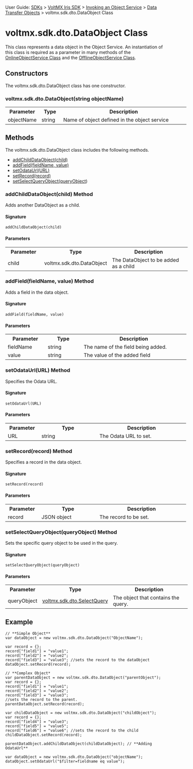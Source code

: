                              

User Guide: [SDKs](../Foundry_SDKs.md) > [VoltMX Iris SDK](../VoltMXStudio/Installing_VoltMXJS_SDK.md) > [Invoking an Object Service](Objects_API_Reference.md) > [Data Transfer Objects](Data_Transfer_Objects.md) > voltmx.sdk.dto.DataObject Class

voltmx.sdk.dto.DataObject Class
=============================

This class represents a data object in the Object Service. An instantiation of this class is required as a parameter in many methods of the [OnlineObjectService Class](OnlineObjectService_Class.md) and the [OfflineObjectService Class](OfflineObjectService_Class.md).

Constructors
------------

The voltmx.sdk.dto.DataObject class has one constructor.

### voltmx.sdk.dto.DataObject(string objectName)

<table style="width: 579px;mc-table-style: url('../Resources/TableStyles/Basic.css');" class="TableStyle-Basic" cellspacing="0"><colgroup><col style="width: 107px;" class="TableStyle-Basic-Column-Column1"> <col class="TableStyle-Basic-Column-Column1" style="width: 69px;"> <col class="TableStyle-Basic-Column-Column1" style="width: 399px;"></colgroup><tbody><tr class="TableStyle-Basic-Body-Body1"><th class="TableStyle-Basic-BodyE-Column1-Body1">Parameter</th><th class="TableStyle-Basic-BodyE-Column1-Body1">Type</th><th class="TableStyle-Basic-BodyD-Column1-Body1">Description</th></tr><tr class="TableStyle-Basic-Body-Body1"><td class="TableStyle-Basic-BodyB-Column1-Body1">objectName</td><td class="TableStyle-Basic-BodyB-Column1-Body1">string</td><td class="TableStyle-Basic-BodyA-Column1-Body1">Name of object defined in the object service</td></tr></tbody></table>

Methods
-------

The voltmx.sdk.dto.DataObject class includes the following methods.

*   [addChildDataObject(child)](#addchilddataobject-child-method)
*   [addField(fieldName, value)](#addfield-fieldname-value-method)
*   [setOdataUrl(URL)](#setodataurl-url-method)
*   [setRecord(record)](#setrecord-record-method)
*   [setSelectQueryObject(queryObject](#setselectqueryobject-queryobject-method))

### addChildDataObject(child) Method

Adds another DataObject as a child.

#### Signature

```
addChildDataObject(child)
```

#### Parameters

<table style="width: 579px;mc-table-style: url('../Resources/TableStyles/Basic.css');" class="TableStyle-Basic" cellspacing="0"><colgroup><col style="width: 127px;" class="TableStyle-Basic-Column-Column1"> <col class="TableStyle-Basic-Column-Column1" style="width: 114px;"> <col class="TableStyle-Basic-Column-Column1" style="width: 334px;"></colgroup><tbody><tr class="TableStyle-Basic-Body-Body1"><th class="TableStyle-Basic-BodyE-Column1-Body1">Parameter</th><th class="TableStyle-Basic-BodyE-Column1-Body1">Type</th><th class="TableStyle-Basic-BodyD-Column1-Body1">Description</th></tr><tr class="TableStyle-Basic-Body-Body1"><td class="TableStyle-Basic-BodyB-Column1-Body1">child</td><td class="TableStyle-Basic-BodyB-Column1-Body1">voltmx.sdk.dto.DataObject</td><td class="TableStyle-Basic-BodyA-Column1-Body1">The DataObject to be added as a child</td></tr></tbody></table>

### addField(fieldName, value) Method

Adds a field in the data object.

#### Signature

```
addField(fieldName, value)
```

#### Parameters

<table style="width: 579px;mc-table-style: url('../Resources/TableStyles/Basic.css');" class="TableStyle-Basic" cellspacing="0"><colgroup><col style="width: 127px;" class="TableStyle-Basic-Column-Column1"> <col class="TableStyle-Basic-Column-Column1" style="width: 114px;"> <col class="TableStyle-Basic-Column-Column1" style="width: 334px;"></colgroup><tbody><tr class="TableStyle-Basic-Body-Body1"><th class="TableStyle-Basic-BodyE-Column1-Body1">Parameter</th><th class="TableStyle-Basic-BodyE-Column1-Body1">Type</th><th class="TableStyle-Basic-BodyD-Column1-Body1">Description</th></tr><tr class="TableStyle-Basic-Body-Body1"><td class="TableStyle-Basic-BodyE-Column1-Body1">fieldName</td><td class="TableStyle-Basic-BodyE-Column1-Body1">string</td><td class="TableStyle-Basic-BodyD-Column1-Body1">The name of the field being added.</td></tr><tr class="TableStyle-Basic-Body-Body1"><td class="TableStyle-Basic-BodyB-Column1-Body1">value</td><td class="TableStyle-Basic-BodyB-Column1-Body1">string</td><td class="TableStyle-Basic-BodyA-Column1-Body1">The value of the added field</td></tr></tbody></table>

### setOdataUrl(URL) Method

Specifies the Odata URL.

#### Signature

```
setOdataUrl(URL)
```

#### Parameters

<table style="width: 579px;mc-table-style: url('../Resources/TableStyles/Basic.css');" class="TableStyle-Basic" cellspacing="0"><colgroup><col style="width: 107px;" class="TableStyle-Basic-Column-Column1"> <col class="TableStyle-Basic-Column-Column1" style="width: 184px;"> <col class="TableStyle-Basic-Column-Column1" style="width: 283px;"></colgroup><tbody><tr class="TableStyle-Basic-Body-Body1"><th class="TableStyle-Basic-BodyE-Column1-Body1">Parameter</th><th class="TableStyle-Basic-BodyE-Column1-Body1">Type</th><th class="TableStyle-Basic-BodyD-Column1-Body1">Description</th></tr><tr class="TableStyle-Basic-Body-Body1"><td class="TableStyle-Basic-BodyB-Column1-Body1">URL</td><td class="TableStyle-Basic-BodyB-Column1-Body1">string</td><td class="TableStyle-Basic-BodyA-Column1-Body1">The Odata URL to set.</td></tr></tbody></table>

### setRecord(record) Method

Specifies a record in the data object.

#### Signature

```
setRecord(record)
```

#### Parameters

<table style="width: 579px;mc-table-style: url('../Resources/TableStyles/Basic.css');" class="TableStyle-Basic" cellspacing="0"><colgroup><col style="width: 107px;" class="TableStyle-Basic-Column-Column1"> <col class="TableStyle-Basic-Column-Column1" style="width: 184px;"> <col class="TableStyle-Basic-Column-Column1" style="width: 283px;"></colgroup><tbody><tr class="TableStyle-Basic-Body-Body1"><th class="TableStyle-Basic-BodyE-Column1-Body1">Parameter</th><th class="TableStyle-Basic-BodyE-Column1-Body1">Type</th><th class="TableStyle-Basic-BodyD-Column1-Body1">Description</th></tr><tr class="TableStyle-Basic-Body-Body1"><td class="TableStyle-Basic-BodyB-Column1-Body1">record</td><td class="TableStyle-Basic-BodyB-Column1-Body1">JSON object</td><td class="TableStyle-Basic-BodyA-Column1-Body1">The record to be set.</td></tr></tbody></table>

### setSelectQueryObject(queryObject) Method

Sets the specific query object to be used in the query.

#### Signature

```
setSelectQueryObject(queryObject)
```

#### Parameters

<table style="width: 579px;mc-table-style: url]('../Resources/TableStyles/Basic.css');" class="TableStyle-Basic" cellspacing="0"><colgroup><col style="width: 107px;" class="TableStyle-Basic-Column-Column1"> <col class="TableStyle-Basic-Column-Column1" style="width: 184px;"> <col class="TableStyle-Basic-Column-Column1" style="width: 283px;"></colgroup><tbody><tr class="TableStyle-Basic-Body-Body1"><th class="TableStyle-Basic-BodyE-Column1-Body1">Parameter</th><th class="TableStyle-Basic-BodyE-Column1-Body1">Type</th><th class="TableStyle-Basic-BodyD-Column1-Body1">Description</th></tr><tr class="TableStyle-Basic-Body-Body1"><td class="TableStyle-Basic-BodyB-Column1-Body1">queryObject</td><td class="TableStyle-Basic-BodyB-Column1-Body1"><a href="voltmx.sdk.dto.SelectQuery_Class.md">voltmx.sdk.dto.SelectQuery</a></td><td class="TableStyle-Basic-BodyA-Column1-Body1">The object that contains the query.</td></tr></tbody></table>

Example
-------

```
// **Simple Object**
var dataObject = new voltmx.sdk.dto.DataObject("ObjectName");

var record = {};
record["field1"] = "value1";
record["field2"] = "value2";
record["field3"] = "value3"; //sets the record to the dataObject
dataObject.setRecord(record);

// **Complex Object*
var parentDataObject = new voltmx.sdk.dto.DataObject("parentObject");
var record = {};
record["field1"] = "value1";
record["field2"] = "value2";
record["field3"] = "value3";
//sets the record to the parent.
parentDataObject.setRecord(record);

var childDataObject = new voltmx.sdk.dto.DataObject("childObject");
var record = {};
record["field4"] = "value3";
record["field5"] = "value5";
record["field6"] = "value6"; //sets the record to the child 
childDataObject.setRecord(record);

parentDataObject.addChildDataObject(childDataObject); // **Adding OdataUrl** 

var dataObject = new voltmx.sdk.dto.DataObject("objectName");
dataObject.setOdataUrl("$filter=fieldname eq value");
```
